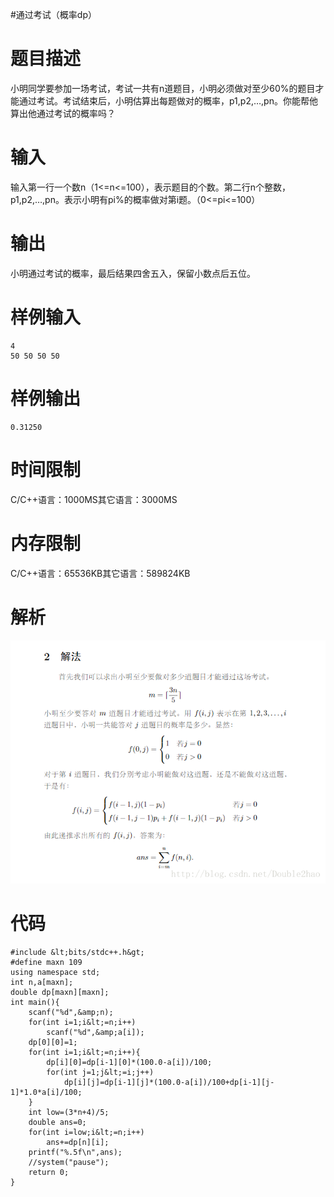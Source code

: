 #通过考试（概率dp）
# 题目描述

小明同学要参加一场考试，考试一共有n道题目，小明必须做对至少60%的题目才能通过考试。考试结束后，小明估算出每题做对的概率，p1,p2,…,pn。你能帮他算出他通过考试的概率吗？

# 输入

输入第一行一个数n（1&lt;=n&lt;=100），表示题目的个数。第二行n个整数，p1,p2,…,pn。表示小明有pi%的概率做对第i题。（0&lt;=pi&lt;=100）

# 输出

小明通过考试的概率，最后结果四舍五入，保留小数点后五位。

# 样例输入

```
4
50 50 50 50
```

# 样例输出

```
0.31250
```

# 时间限制

C/C++语言：1000MS其它语言：3000MS

# 内存限制

C/C++语言：65536KB其它语言：589824KB

# 解析

<img src="https://raw.githubusercontent.com/Double2hao/xujiajia_blog/main/img/840.png" alt="这里写图片描述" title="">

# 代码

```
#include &lt;bits/stdc++.h&gt;
#define maxn 109
using namespace std;
int n,a[maxn];
double dp[maxn][maxn];
int main(){
    scanf("%d",&amp;n);
    for(int i=1;i&lt;=n;i++)
        scanf("%d",&amp;a[i]);
    dp[0][0]=1;
    for(int i=1;i&lt;=n;i++){
        dp[i][0]=dp[i-1][0]*(100.0-a[i])/100;
        for(int j=1;j&lt;=i;j++)
            dp[i][j]=dp[i-1][j]*(100.0-a[i])/100+dp[i-1][j-1]*1.0*a[i]/100;
    }
    int low=(3*n+4)/5;
    double ans=0;
    for(int i=low;i&lt;=n;i++)
        ans+=dp[n][i];
    printf("%.5f\n",ans);
    //system("pause");
    return 0;
}
```